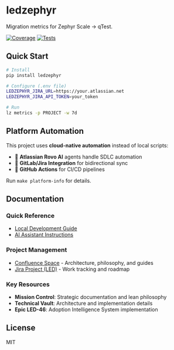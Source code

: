 # ledzephyr

Migration metrics for Zephyr Scale → qTest.

[![Coverage](https://img.shields.io/badge/coverage-53.60%25-yellow.svg)](htmlcov/index.html)
[![Tests](https://img.shields.io/badge/tests-212-brightgreen.svg)](tests/)

## Quick Start

```bash
# Install
pip install ledzephyr

# Configure (.env file)
LEDZEPHYR_JIRA_URL=https://your.atlassian.net
LEDZEPHYR_JIRA_API_TOKEN=your_token

# Run
lz metrics -p PROJECT -w 7d
```

## Platform Automation

This project uses **cloud-native automation** instead of local scripts:
- 🤖 **Atlassian Rovo AI** agents handle SDLC automation
- 🔄 **GitLab/Jira Integration** for bidirectional sync
- 🚀 **GitHub Actions** for CI/CD pipelines

Run `make platform-info` for details.

## Documentation

### Quick Reference
- [Local Development Guide](DOCUMENTATION.md)
- [AI Assistant Instructions](CLAUDE.md)

### Project Management
- [Confluence Space](https://balabushka.atlassian.net/wiki/spaces/LedZephyr/overview) - Architecture, philosophy, and guides
- [Jira Project (LED)](https://balabushka.atlassian.net/browse/LED) - Work tracking and roadmap

### Key Resources
- **Mission Control**: Strategic documentation and lean philosophy
- **Technical Vault**: Architecture and implementation details
- **Epic LED-46**: Adoption Intelligence System implementation

## License

MIT